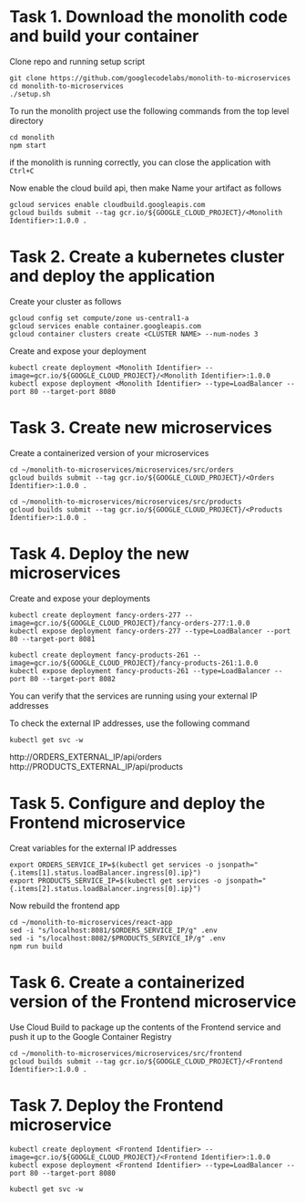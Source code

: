 # Task 1. Download the monolith code and build your container

Clone repo and running setup script
```
git clone https://github.com/googlecodelabs/monolith-to-microservices
cd monolith-to-microservices
./setup.sh
```

To run the monolith project use the following commands from the top level directory
```
cd monolith
npm start
```

if the monolith is running correctly, you can close the application with `Ctrl+C`

Now enable the cloud build api, then make Name your artifact as follows
```
gcloud services enable cloudbuild.googleapis.com
gcloud builds submit --tag gcr.io/${GOOGLE_CLOUD_PROJECT}/<Monolith Identifier>:1.0.0 .
```

# Task 2. Create a kubernetes cluster and deploy the application

Create your cluster as follows
```
gcloud config set compute/zone us-central1-a
gcloud services enable container.googleapis.com
gcloud container clusters create <CLUSTER NAME> --num-nodes 3
```

Create and expose your deployment
```
kubectl create deployment <Monolith Identifier> --image=gcr.io/${GOOGLE_CLOUD_PROJECT}/<Monolith Identifier>:1.0.0
kubectl expose deployment <Monolith Identifier> --type=LoadBalancer --port 80 --target-port 8080
```

# Task 3. Create new microservices

Create a containerized version of your microservices
```
cd ~/monolith-to-microservices/microservices/src/orders
gcloud builds submit --tag gcr.io/${GOOGLE_CLOUD_PROJECT}/<Orders Identifier>:1.0.0 .

cd ~/monolith-to-microservices/microservices/src/products
gcloud builds submit --tag gcr.io/${GOOGLE_CLOUD_PROJECT}/<Products Identifier>:1.0.0 .
```

# Task 4. Deploy the new microservices

Create and expose your deployments
```
kubectl create deployment fancy-orders-277 --image=gcr.io/${GOOGLE_CLOUD_PROJECT}/fancy-orders-277:1.0.0
kubectl expose deployment fancy-orders-277 --type=LoadBalancer --port 80 --target-port 8081

kubectl create deployment fancy-products-261 --image=gcr.io/${GOOGLE_CLOUD_PROJECT}/fancy-products-261:1.0.0
kubectl expose deployment fancy-products-261 --type=LoadBalancer --port 80 --target-port 8082
```

You can verify that the services are running using your external IP addresses

To check the external IP addresses, use the following command
```
kubectl get svc -w
```
http://ORDERS_EXTERNAL_IP/api/orders
http://PRODUCTS_EXTERNAL_IP/api/products

# Task 5. Configure and deploy the Frontend microservice

Creat variables for the external IP addresses
```
export ORDERS_SERVICE_IP=$(kubectl get services -o jsonpath="{.items[1].status.loadBalancer.ingress[0].ip}")
export PRODUCTS_SERVICE_IP=$(kubectl get services -o jsonpath="{.items[2].status.loadBalancer.ingress[0].ip}")
```

Now rebuild the frontend app
```
cd ~/monolith-to-microservices/react-app
sed -i "s/localhost:8081/$ORDERS_SERVICE_IP/g" .env
sed -i "s/localhost:8082/$PRODUCTS_SERVICE_IP/g" .env
npm run build
```

# Task 6. Create a containerized version of the Frontend microservice

Use Cloud Build to package up the contents of the Frontend service and push it up to the Google Container Registry
```
cd ~/monolith-to-microservices/microservices/src/frontend
gcloud builds submit --tag gcr.io/${GOOGLE_CLOUD_PROJECT}/<Frontend Identifier>:1.0.0 .
```

# Task 7. Deploy the Frontend microservice

```
kubectl create deployment <Frontend Identifier> --image=gcr.io/${GOOGLE_CLOUD_PROJECT}/<Frontend Identifier>:1.0.0
kubectl expose deployment <Frontend Identifier> --type=LoadBalancer --port 80 --target-port 8080

kubectl get svc -w
```
